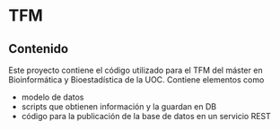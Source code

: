# TFM
## Contenido
Este proyecto contiene el código utilizado para el TFM del máster en Bioinformática y Bioestadística de la UOC. Contiene elementos como 
- modelo de datos
- scripts que obtienen información y la guardan en DB
- código para la publicación de la base de datos en un servicio REST
  
